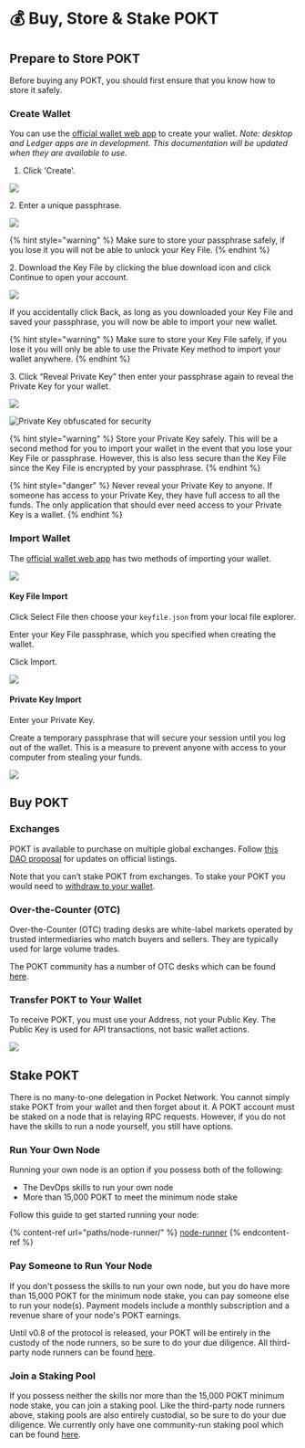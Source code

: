 # 💰 Buy, Store & Stake POKT

## Prepare to Store POKT

Before buying any POKT, you should first ensure that you know how to store it safely.

### Create Wallet

You can use the [official wallet web app](https://wallet.pokt.network) to create your wallet. _Note: desktop and Ledger apps are in development. This documentation will be updated when they are available to use._

1. Click 'Create'.

![](.gitbook/assets/ClickCreate.png)

2\. Enter a unique passphrase.&#x20;

![](.gitbook/assets/CreatePassword.png)

{% hint style="warning" %}
Make sure to store your passphrase safely, if you lose it you will not be able to unlock your Key File.
{% endhint %}

2\. Download the Key File by clicking the blue download icon and click Continue to open your account.&#x20;

![](.gitbook/assets/CreateSaveKeyFile.png)

If you accidentally click Back, as long as you downloaded your Key File and saved your passphrase, you will now be able to import your new wallet.

{% hint style="warning" %}
Make sure to store your Key File safely, if you lose it you will only be able to use the Private Key method to import your wallet anywhere.
{% endhint %}

3\. Click “Reveal Private Key” then enter your passphrase again to reveal the Private Key for your wallet.&#x20;

![](.gitbook/assets/ClickRevealKey.png)

![Private Key obfuscated for security](.gitbook/assets/CreateRevealPrivateKey.png)

{% hint style="warning" %}
Store your Private Key safely. This will be a second method for you to import your wallet in the event that you lose your Key File or passphrase. However, this is also less secure than the Key File since the Key File is encrypted by your passphrase.
{% endhint %}

{% hint style="danger" %}
Never reveal your Private Key to anyone. If someone has access to your Private Key, they have full access to all the funds. The only application that should ever need access to your Private Key is a wallet.
{% endhint %}

### Import Wallet

The [official wallet web app](https://wallet.pokt.network) has two methods of importing your wallet.

![](.gitbook/assets/ClickImport.png)

#### Key File Import

Click Select File then choose your `keyfile.json` from your local file explorer.&#x20;

Enter your Key File passphrase, which you specified when creating the wallet.

Click Import.

![](.gitbook/assets/ImportKeyFile.png)

#### Private Key Import

Enter your Private Key.

Create a temporary passphrase that will secure your session until you log out of the wallet. This is a measure to prevent anyone with access to your computer from stealing your funds.

![](.gitbook/assets/ImportPrivateKey.png)

## Buy POKT

### Exchanges

POKT is available to purchase on multiple global exchanges. Follow [this DAO proposal](https://forum.pokt.network/t/pep-4-pokt-listing/496) for updates on official listings.

Note that you can’t stake POKT from exchanges. To stake your POKT you would need to [withdraw to your wallet](buy-store-and-stake-pokt.md#transfer-pokt-to-your-wallet).

### Over-the-Counter (OTC)

Over-the-Counter (OTC) trading desks are white-label markets operated by trusted intermediaries who match buyers and sellers. They are typically used for large volume trades.

The POKT community has a number of OTC desks which can be found [here](https://forum.pokt.network/t/secondary-markets-for-pokt/629).

### Transfer POKT to Your Wallet

To receive POKT, you must use your Address, not your Public Key. The Public Key is used for API transactions, not basic wallet actions.

![](.gitbook/assets/Transfer.png)

## Stake POKT

There is no many-to-one delegation in Pocket Network. You cannot simply stake POKT from your wallet and then forget about it. A POKT account must be staked on a node that is relaying RPC requests. However, if you do not have the skills to run a node yourself, you still have options.

### Run Your Own Node

Running your own node is an option if you possess both of the following:

* The DevOps skills to run your own node
* More than 15,000 POKT to meet the minimum node stake

Follow this guide to get started running your node:

{% content-ref url="paths/node-runner/" %}
[node-runner](paths/node-runner/)
{% endcontent-ref %}

### Pay Someone to Run Your Node

If you don't possess the skills to run your own node, but you do have more than 15,000 POKT for the minimum node stake, you can pay someone else to run your node(s). Payment models include a monthly subscription and a revenue share of your node's POKT earnings.

Until v0.8 of the protocol is released, your POKT will be entirely in the custody of the node runners, so be sure to do your due diligence. All third-party node runners can be found [here](https://forum.pokt.network/t/recommended-node-hosting-services/366).

### Join a Staking Pool

If you possess neither the skills nor more than the 15,000 POKT minimum node stake, you can join a staking pool. Like the third-party node runners above, staking pools are also entirely custodial, so be sure to do your due diligence. We currently only have one community-run staking pool which can be found [here](https://discord.gg/UctbC9Tyms).
